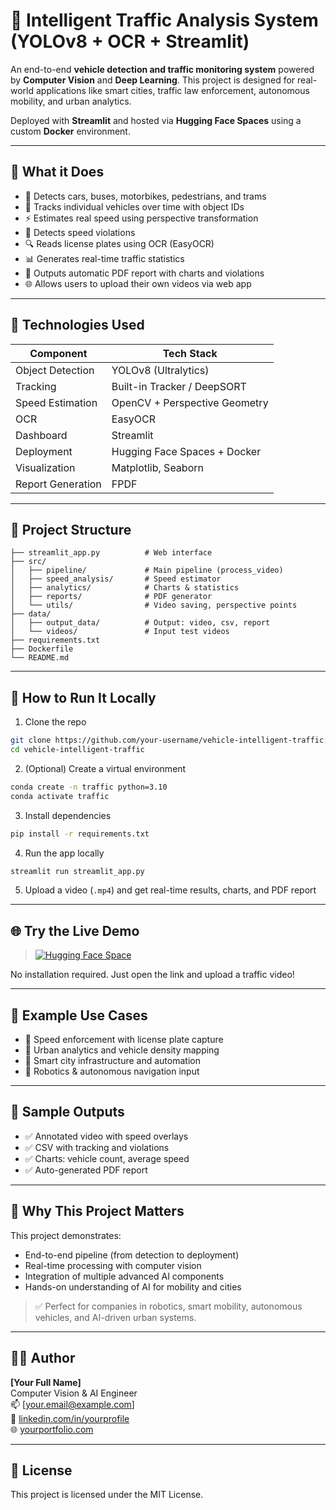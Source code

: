 # 🚦 Intelligent Traffic Analysis System (YOLOv8 + OCR + Streamlit)

An end-to-end **vehicle detection and traffic monitoring system** powered by **Computer Vision** and **Deep Learning**. This project is designed for real-world applications like smart cities, traffic law enforcement, autonomous mobility, and urban analytics.

Deployed with **Streamlit** and hosted via **Hugging Face Spaces** using a custom **Docker** environment.

---

## 📸 What it Does

- 🚗 Detects cars, buses, motorbikes, pedestrians, and trams
- 🧠 Tracks individual vehicles over time with object IDs
- ⚡ Estimates real speed using perspective transformation
- 🚨 Detects speed violations
- 🔍 Reads license plates using OCR (EasyOCR)
- 📊 Generates real-time traffic statistics
- 📄 Outputs automatic PDF report with charts and violations
- 🌐 Allows users to upload their own videos via web app

---

## 🧠 Technologies Used

| Component       | Tech Stack                        |
|----------------|------------------------------------|
| Object Detection | YOLOv8 (Ultralytics)              |
| Tracking         | Built-in Tracker / DeepSORT       |
| Speed Estimation | OpenCV + Perspective Geometry     |
| OCR              | EasyOCR                           |
| Dashboard        | Streamlit                         |
| Deployment       | Hugging Face Spaces + Docker      |
| Visualization    | Matplotlib, Seaborn               |
| Report Generation| FPDF                              |

---

## 📂 Project Structure

```
├── streamlit_app.py          # Web interface
├── src/
│   ├── pipeline/             # Main pipeline (process_video)
│   ├── speed_analysis/       # Speed estimator
│   ├── analytics/            # Charts & statistics
│   ├── reports/              # PDF generator
│   └── utils/                # Video saving, perspective points
├── data/
│   ├── output_data/          # Output: video, csv, report
│   └── videos/               # Input test videos
├── requirements.txt
├── Dockerfile
└── README.md
```

---

## 🚀 How to Run It Locally

1. Clone the repo
```bash
git clone https://github.com/your-username/vehicle-intelligent-traffic.git
cd vehicle-intelligent-traffic
```

2. (Optional) Create a virtual environment
```bash
conda create -n traffic python=3.10
conda activate traffic
```

3. Install dependencies
```bash
pip install -r requirements.txt
```

4. Run the app locally
```bash
streamlit run streamlit_app.py
```

5. Upload a video (`.mp4`) and get real-time results, charts, and PDF report

---

## 🌐 Try the Live Demo

> [![Hugging Face Space](https://img.shields.io/badge/🚀%20Try%20on-Hugging%20Face-blue?logo=huggingface)](https://huggingface.co/spaces/your-username/vehicle-intelligent-traffic)

No installation required. Just open the link and upload a traffic video!

---

## 🧪 Example Use Cases

- 🚓 Speed enforcement with license plate capture
- 🧠 Urban analytics and vehicle density mapping
- 🚦 Smart city infrastructure and automation
- 🤖 Robotics & autonomous navigation input

---

## 📄 Sample Outputs

- ✅ Annotated video with speed overlays
- ✅ CSV with tracking and violations
- ✅ Charts: vehicle count, average speed
- ✅ Auto-generated PDF report

---

## 💼 Why This Project Matters

This project demonstrates:
- End-to-end pipeline (from detection to deployment)
- Real-time processing with computer vision
- Integration of multiple advanced AI components
- Hands-on understanding of AI for mobility and cities

> ✅ Perfect for companies in robotics, smart mobility, autonomous vehicles, and AI-driven urban systems.

---

## 👨‍💻 Author

**[Your Full Name]**  
Computer Vision & AI Engineer  
📫 [your.email@example.com]  
🔗 [linkedin.com/in/yourprofile](https://linkedin.com/in/yourprofile)  
🌐 [yourportfolio.com](https://yourportfolio.com)

---

## 🪪 License

This project is licensed under the MIT License.